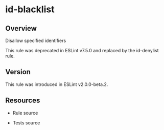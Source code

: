 

# id-blacklist
## Overview

Disallow specified identifiers

This rule was deprecated in ESLint v7.5.0 and replaced by the id-denylist  rule.

## Version

This rule was introduced in ESLint v2.0.0-beta.2.

## Resources


- Rule source 

- Tests source 

